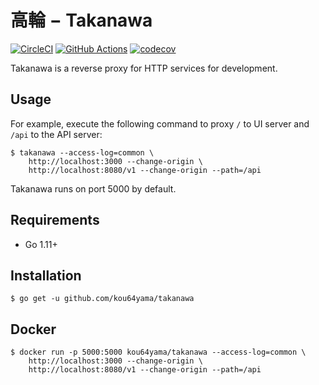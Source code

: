 # 高輪 − Takanawa

[![CircleCI](https://circleci.com/gh/kou64yama/takanawa.svg?style=svg)](https://circleci.com/gh/kou64yama/takanawa)
[![GitHub Actions](https://github.com/kou64yama/takanawa/workflows/Go/badge.svg?branch=master)](https://github.com/kou64yama/takanawa/actions?query=workflow%3AGo+branch%3Amaster)
[![codecov](https://codecov.io/gh/kou64yama/takanawa/branch/master/graph/badge.svg)](https://codecov.io/gh/kou64yama/takanawa)

Takanawa is a reverse proxy for HTTP services for development.

## Usage

For example, execute the following command to proxy `/` to UI server
and `/api` to the API server:

```shell
$ takanawa --access-log=common \
    http://localhost:3000 --change-origin \
    http://localhost:8080/v1 --change-origin --path=/api
```

Takanawa runs on port 5000 by default.

## Requirements

- Go 1.11+

## Installation

```shell
$ go get -u github.com/kou64yama/takanawa
```

## Docker

```shell
$ docker run -p 5000:5000 kou64yama/takanawa --access-log=common \
    http://localhost:3000 --change-origin \
    http://localhost:8080/v1 --change-origin --path=/api
```
